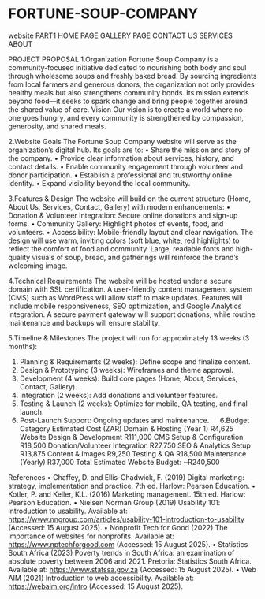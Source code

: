 # FORTUNE-SOUP-COMPANY
website
PART1
HOME PAGE
GALLERY PAGE
CONTACT US
SERVICES
ABOUT




PROJECT PROPOSAL
1.Organization
Fortune Soup Company is a community-focused initiative dedicated to nourishing both body and soul through wholesome soups and freshly baked bread. By sourcing ingredients from local farmers and generous donors, the organization not only provides healthy meals but also strengthens community bonds. Its mission extends beyond food—it seeks to spark change and bring people together around the shared value of care.
Vision
Our vision is to create a world where no one goes hungry, and every community is strengthened by compassion, generosity, and shared meals.


2.Website Goals
The Fortune Soup Company website will serve as the organization’s digital hub. Its goals are to:
•	Share the mission and story of the company.
•	Provide clear information about services, history, and contact details.
•	Enable community engagement through volunteer and donor participation.
•	Establish a professional and trustworthy online identity.
•	Expand visibility beyond the local community.

3.Features & Design
The website will build on the current structure (Home, About Us, Services, Contact, Gallery) with modern enhancements:
•	Donation & Volunteer Integration: Secure online donations and sign-up forms.
•	Community Gallery: Highlight photos of events, food, and volunteers.
•	Accessibility: Mobile-friendly layout and clear navigation.
The design will use warm, inviting colors (soft blue, white, red highlights) to reflect the comfort of food and community. Large, readable fonts and high-quality visuals of soup, bread, and gatherings will reinforce the brand’s welcoming image.


4.Technical Requirements
The website will be hosted under a secure domain with SSL certification. A user-friendly content management system (CMS) such as WordPress will allow staff to make updates. Features will include mobile responsiveness, SEO optimization, and Google Analytics integration. A secure payment gateway will support donations, while routine maintenance and backups will ensure stability.

5.Timeline & Milestones
The project will run for approximately 13 weeks (3 months):
1.	Planning & Requirements (2 weeks): Define scope and finalize content.
2.	Design & Prototyping (3 weeks): Wireframes and theme approval.
3.	Development (4 weeks): Build core pages (Home, About, Services, Contact, Gallery).
4.	Integration (2 weeks): Add donations and volunteer features.
5.	Testing & Launch (2 weeks): Optimize for mobile, QA testing, and final launch.
6.	Post-Launch Support: Ongoing updates and maintenance.
  
6.Budget
Category	Estimated Cost (ZAR)
Domain & Hosting (Year 1)	R4,625
Website Design & Development	R111,000
CMS Setup & Configuration	R18,500
Donation/Volunteer Integration	R27,750
SEO & Analytics Setup	R13,875
Content & Images	R9,250
Testing & QA	R18,500
Maintenance (Yearly)	R37,000
Total Estimated Website Budget: ~R240,500


 
 
References
•	Chaffey, D. and Ellis-Chadwick, F. (2019) Digital marketing: strategy, implementation and practice. 7th ed. Harlow: Pearson Education.
•	Kotler, P. and Keller, K.L. (2016) Marketing management. 15th ed. Harlow: Pearson Education.
•	Nielsen Norman Group (2019) Usability 101: introduction to usability. Available at: https://www.nngroup.com/articles/usability-101-introduction-to-usability (Accessed: 15 August 2025).
•	Nonprofit Tech for Good (2022) The importance of websites for nonprofits. Available at: https://www.nptechforgood.com (Accessed: 15 August 2025).
•	Statistics South Africa (2023) Poverty trends in South Africa: an examination of absolute poverty between 2006 and 2021. Pretoria: Statistics South Africa. Available at: https://www.statssa.gov.za (Accessed: 15 August 2025).
•	Web AIM (2021) Introduction to web accessibility. Available at: https://webaim.org/intro (Accessed: 15 August 2025).

     


